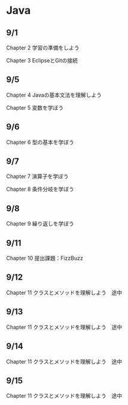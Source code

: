 # Java
## 9/1
 Chapter 2 学習の準備をしよう
 
 Chapter 3 EclipseとGitの接続
 
## 9/5
 Chapter 4 Javaの基本文法を理解しよう

 Chapter 5 変数を学ぼう

## 9/6
 Chapter 6 型の基本を学ぼう

## 9/7
 Chapter 7 演算子を学ぼう
 
 Chapter 8 条件分岐を学ぼう

## 9/8
 Chapter 9 繰り返しを学ぼう

## 9/11
 Chapter 10 提出課題：FizzBuzz
 
## 9/12
 Chapter 11 クラスとメソッドを理解しよう　途中

## 9/13
 Chapter 11 クラスとメソッドを理解しよう　途中

## 9/14
 Chapter 11 クラスとメソッドを理解しよう　途中

## 9/15
 Chapter 11 クラスとメソッドを理解しよう　途中

